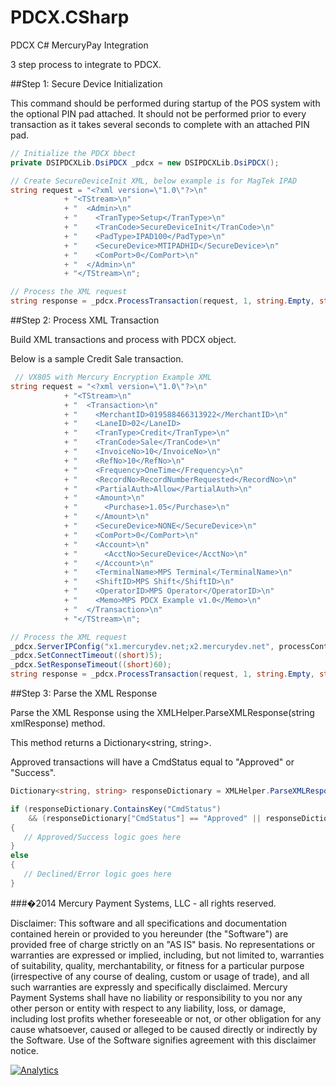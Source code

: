 ﻿PDCX.CSharp
===========

PDCX C# MercuryPay Integration

3 step process to integrate to PDCX.

##Step 1: Secure Device Initialization
  
This command should be performed during startup of the POS system with the optional PIN pad attached. 
It should not be performed prior to every transaction as it takes several seconds to complete with an attached PIN pad.
  
```C#
// Initialize the PDCX bbect
private DSIPDCXLib.DsiPDCX _pdcx = new DSIPDCXLib.DsiPDCX();

// Create SecureDeviceInit XML, below example is for MagTek IPAD
string request = "<?xml version=\"1.0\"?>\n"
			+ "<TStream>\n"
			+ "  <Admin>\n"
			+ "    <TranType>Setup</TranType>\n"
			+ "    <TranCode>SecureDeviceInit</TranCode>\n"
			+ "    <PadType>IPAD100</PadType>\n"
			+ "    <SecureDevice>MTIPADHID</SecureDevice>\n"    
			+ "    <ComPort>0</ComPort>\n"
			+ "  </Admin>\n"
			+ "</TStream>\n";

// Process the XML request
string response = _pdcx.ProcessTransaction(request, 1, string.Empty, string.Empty);
```
  
##Step 2: Process XML Transaction

Build XML transactions and process with PDCX object.

Below is a sample Credit Sale transaction.
```C#
 // VX805 with Mercury Encryption Example XML
string request = "<?xml version=\"1.0\"?>\n"
			+ "<TStream>\n"
			+ "  <Transaction>\n"
			+ "    <MerchantID>019588466313922</MerchantID>\n"
			+ "    <LaneID>02</LaneID> 
			+ "    <TranType>Credit</TranType>\n"
			+ "    <TranCode>Sale</TranCode>\n"
			+ "    <InvoiceNo>10</InvoiceNo>\n"
			+ "    <RefNo>10</RefNo>\n"    
			+ "    <Frequency>OneTime</Frequency>\n"
			+ "    <RecordNo>RecordNumberRequested</RecordNo>\n"
			+ "    <PartialAuth>Allow</PartialAuth>\n"
			+ "    <Amount>\n"
			+ "      <Purchase>1.05</Purchase>\n"
			+ "    </Amount>\n"
			+ "    <SecureDevice>NONE</SecureDevice>\n"
			+ "    <ComPort>0</ComPort>\n"
			+ "    <Account>\n"
			+ "      <AcctNo>SecureDevice</AcctNo>\n"
			+ "    </Account>\n"
			+ "    <TerminalName>MPS Terminal</TerminalName>\n"
			+ "    <ShiftID>MPS Shift</ShiftID>\n"
			+ "    <OperatorID>MPS Operator</OperatorID>\n"
			+ "    <Memo>MPS PDCX Example v1.0</Memo>\n"
			+ "  </Transaction>\n"
			+ "</TStream>\n";

// Process the XML request
_pdcx.ServerIPConfig("x1.mercurydev.net;x2.mercurydev.net", processControl);
_pdcx.SetConnectTimeout((short)5);
_pdcx.SetResponseTimeout((short)60);
string response = _pdcx.ProcessTransaction(request, 1, string.Empty, string.Empty);
```

##Step 3: Parse the XML Response

Parse the XML Response using the XMLHelper.ParseXMLResponse(string xmlResponse) method.

This method returns a Dictionary&lt;string, string&gt;.

Approved transactions will have a CmdStatus equal to "Approved" or "Success".

```C#
Dictionary<string, string> responseDictionary = XMLHelper.ParseXMLResponse(xmlResponse);

if (responseDictionary.ContainsKey("CmdStatus")
    && (responseDictionary["CmdStatus"] == "Approved" || responseDictionary["CmdStatus"] == "Success"))
{
   // Approved/Success logic goes here
}
else
{
   // Declined/Error logic goes here
}
```

###�2014 Mercury Payment Systems, LLC - all rights reserved.

Disclaimer:
This software and all specifications and documentation contained herein or provided to you hereunder (the "Software") are provided free of charge strictly on an "AS IS" basis. No representations or warranties are expressed or implied, including, but not limited to, warranties of suitability, quality, merchantability, or fitness for a particular purpose (irrespective of any course of dealing, custom or usage of trade), and all such warranties are expressly and specifically disclaimed. Mercury Payment Systems shall have no liability or responsibility to you nor any other person or entity with respect to any liability, loss, or damage, including lost profits whether foreseeable or not, or other obligation for any cause whatsoever, caused or alleged to be caused directly or indirectly by the Software. Use of the Software signifies agreement with this disclaimer notice.

[![Analytics](https://ga-beacon.appspot.com/UA-1785046-12/PDCX.CSharp/readme?pixel)](https://github.com/MercuryPay)
